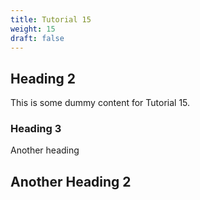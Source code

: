 ```yaml
---
title: Tutorial 15
weight: 15
draft: false
---
```


## Heading 2

This is some dummy content for Tutorial 15.

### Heading 3

Another heading

## Another Heading 2

